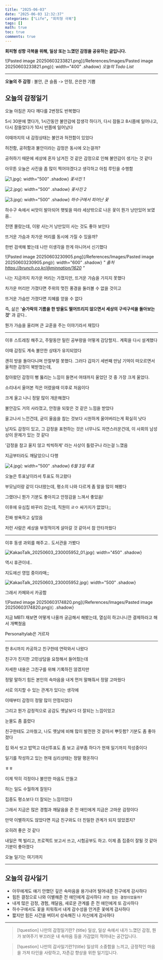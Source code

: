 ```yaml
---
title: "2025-06-03"
date: "2025-06-03 12:32:37"
categories: ["Life", "회피형 극복"]
tags: []
math: true
toc: true
comments: true
---
```


**회피형 성항 극복을 위해, 일상 또는 느꼈던 감정을 공유하는 글입니다.**

![Pasted image 20250603233821.png](/References/Images/Pasted image 20250603233821.png){: width="400" .shadow}
_오늘의 Todo List_

---

**오늘의 주 감정** : 불안, 큰 슬픔 -> 안정, 은은한 기쁨

## 오늘의 감정일기

오늘 아침은 자다 깨다를 2번정도 반복했다

5시 30분에 깼다가, 1시간동안 불안감에 잡생각 하다가, 다시 잠들고 8시쯤에 일어나고, 다시 잠들었다가 10시 반쯤에 일어났다

이때까지의 내 감정상태는 불안과 허전함이 있었다

허전함, 공허함과 불안이라는 감정은 동시에 오는걸까?

공허하기 때문에 세상에 혼자 남겨진 것 같은 감정으로 인해 불안감이 생기는 것 같다

아무튼 오늘은 사진을 좀 많이 찍어야겠다고 생각하고 아침 루틴을 수행함

![1.jpg](/References/Images/1.jpg){: width="500" .shadow}
_꽃사진 1_

![2.jpg](/References/Images/2.jpg){: width="500" .shadow}
_꽃사진 2_

![3.jpg](/References/Images/3.jpg){: width="500" .shadow}
_하수구에서 피어난 꽃_

하수구 속에서 씨앗이 발아되어 햇빛을 따라 세상밖으로 나온 꽃이 뭔가 낭만있어 보였음.. 

전엔 몰랐는데, 이왕 사는거 낭만있이 사는 것도 좋아 보인다

뜨거운 가슴과 차가운 머리를 동시에 가질 수 있을까?

한번 검색해 봤는데 나만 이생각을 한게 아니어서 신기했다

![Pasted image 20250603230905.png](/References/Images/Pasted image 20250603230905.png){: width="600" .shadow}
_" 출처 <https://brunch.co.kr/@minnation/1620> "_

나는 지금까지 차가운 머리는 가졌지만, 뜨거운 가슴을 가지지 못했다

차가운 머리만 가졌다면 주위의 멋진 풍경을 둘러볼 수 없을 것이고

뜨거운 가슴만 가졌다면 지혜를 얻을 수 없다

즉, 삶은 **'숟가락의 기름을 한 방울도 떨어뜨리지 않으면서 세상의 구석구석을 돌아보는 것'** 과 같다.. 

뭔가 가슴을 울리며 큰 교훈을 주는 이야기라서 재밌다

---

이후 스트레칭 해주고, 주말동안 밀린 공부량을 어떻게 감당할지.. 계획을 다시 설계했다

이때 감정도 계속 불안한 상태가 유지되었다

괜히 방을 돌아다니며 안절부절 못했다. 그러다 갑자기 세번째 만남 기억이 떠오르면서 울컥한 감정이 북받쳤는데,

참아왔던 감정이 뻥 뚫리는 느낌이 들면서 여태까지 울었던 것 중 가장 크게 울었다.

소리내서 울어본 적은 어렸을때 이후로 처음이다

크게 울고 나니 정말 많이 개운해졌다

불안감도 거의 사라졌고, 안정을 되찾은 것 같은 느낌을 받았다

울고나서 느낀건데, 굳이 울음을 참는 것보다 시원하게 울어버리는게 확실히 낫다

남자도 감정이 있고, 그 감정을 표현하는 것은 너무나도 자연스러운건데, 이 사회의 남성상이 문제가 있는 것 같다

'감정을 참고 울지 않고 씩씩하게' 라는 사상이 틀렸구나 라는걸 느꼈음

지금부터라도 깨달았으니 다행

![4.jpg](/References/Images/4.jpg){: width="500" .shadow}
_6월 3일 투표_

오늘은 투표날이라서 투표도 하고왔다

부모님이랑 같이 다녀왔는데, 평소의 나와 다르게 좀 말을 많이 해봤다

그랬더니 뭔가 기분도 좋아지고 안정감을 느껴서 좋았음!

이후에 유심칩 바꾸러 갔는데, 직원이 ㄹㅇ 싸가지가 없었다;;

진짜 쌍욕하고 싶었음

저런 사람은 세상을 부정적이게 살아갈 것 같아서 참 안타까웠다

---

이후 동생 과외를 해주고.. 도서관을 가봤다

![KakaoTalk_20250603_230005952_01.jpg](/References/Images/KakaoTalk_20250603_230005952_01.jpg){: width="450" .shadow}

역시 휴관이네..

지도에선 영업 중이라매;;

![KakaoTalk_20250603_230005952.jpg](/References/Images/KakaoTalk_20250603_230005952.jpg){: width="500" .shadow}

그래서 카페와서 카공함

![Pasted image 20250603174820.png](/References/Images/Pasted image 20250603174820.png){: .shadow}

지금 MBTI 재보면 어떻게 나올까 궁금해서 해봤는데, 열심히 하고나니깐 결제하라고 해서 개빡쳤음

Personaltylab은 거르자

---

한 8시까지 카공하고 친구한테 연락와서 나왔다

친구가 진지한 고민상담을 요청해서 들어줬는데

자세한 내용은 그친구를 위해 기록하진 않겠지만

정말 말하기 힘든 본인의 속마음을 내게 먼저 말해줘서 정말 고마웠다

서로 의지할 수 있는 관계가 있다는 생각에

이때부터 감정이 정말 많이 안정되었다

그리고 뭔가 감정적으로 공감도 옛날보다 더 잘되는 느낌이었고

눈물도 좀 흘렸다

친구한테도 고마웠고, 나도 옛날에 비해 많이 발전한 것 같아서 뿌듯함? 기분도 좀 좋아졌다

집 와서 씻고 밥먹고 대선투표도 좀 보고 공부좀 하다가 현재 일기까지 작성중이다

일기를 작성하고 있는 현재 심리상태는 정말 평온하다

ㅎㅎ

이제 딱히 걱정이나 불안한 마음도 안들고

하는 일도 수월하게 잘된다

집중도 평소보다 더 잘되는 느낌이었다

그래서 지금은 많은 경험과 깨달음을 준 전 애인에게 지금은 고마운 감정이다

만약 이별하지도 않았다면 지금 친구와도 더 친밀한 관계가 되지 않았겠지?

오히려 좋은 것 같다

내일은 책 빌리고, 프로젝트 보고서 쓰고, 시험공부도 하고. 이제 좀 집중이 잘될 것 같아 기분이 좋아졌다

오늘 일기는 여기까지

---
## 오늘의 감사일기

- 아무에게도 얘기 안했던 깊은 속마음을 용기내어 털어내준 친구에게 감사하다
- 힘든 결정으로 나와 이별해준 전 애인에게 감사하다 `과연 힘든 결정이었을까?`
- 내게 많은 감정, 경험, 깨달음, 새로운 관계를 준 전 애인에게 또 감사하다
- 하수구에서도 꽃을 피워줘서 내게 감수성을 안겨준 꽃에게 감사하다
- 짧지만 힘든 시간을 버텨서 성숙해진 나 자신에게 감사하다

---

> [!question] 나만의 감정일기란? {title}
> 일상, 일상 속에서 내가 느꼈던 감정, 뭔가 보여주기 부끄러운 내 속마음 등을 가감없이 적어내는 공간입니다.

> [!question] 나만의 감사일기란?{title}
> 일상의 소중함을 느끼고, 긍정적인 마음을 가져 타인을 사랑하고, 자존감 향상을 위한 일기입니다.